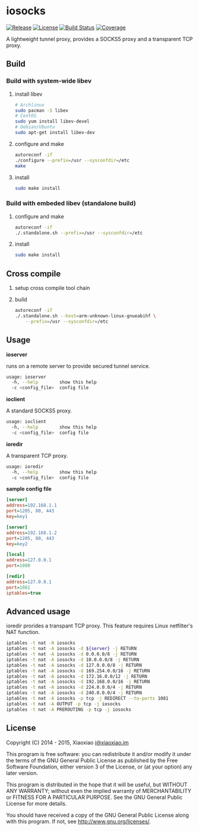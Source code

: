 # iosocks #

[![Release](https://img.shields.io/github/release/XiaoxiaoPu/iosocks.svg?style=flat)](https://github.com/XiaoxiaoPu/iosocks/releases/latest)
[![License](https://img.shields.io/badge/license-GPL%203-blue.svg?style=flat)](http://www.gnu.org/licenses/gpl.html)
[![Build Status](https://travis-ci.org/XiaoxiaoPu/iosocks.svg?branch=master)](https://travis-ci.org/XiaoxiaoPu/iosocks)
[![Coverage](https://jenkins.xiaoxiao.im/job/iosocks/ws/.coverage.svg)](https://jenkins.xiaoxiao.im/job/iosocks/ws/src/index.html)

A lightweight tunnel proxy, provides a SOCKS5 proxy and a transparent TCP proxy.

## Build ##

### Build with system-wide libev ###

1. install libev

	```bash
	# Archlinux
	sudo pacman -S libev
	# CentOS
	sudo yum install libev-devel
	# Debian/Ubuntu
	sudo apt-get install libev-dev
	```

2. configure and make

	```bash
	autoreconf -if
	./configure --prefix=/usr --sysconfdir=/etc
	make
	```

3. install

	```bash
	sudo make install
	```

### Build with embeded libev (standalone build) ###

1. configure and make

	```bash
	autoreconf -if
	./.standalone.sh --prefix=/usr --sysconfdir=/etc
	```

2. install

	```bash
	sudo make install
	```

## Cross compile ##

1. setup cross compile tool chain

2. build

	```bash
	autoreconf -if
	./.standalone.sh --host=arm-unknown-linux-gnueabihf \
	    --prefix=/usr --sysconfdir=/etc
	```

## Usage ##

**ioserver**

runs on a remote server to provide secured tunnel service.

```bash
usage: ioserver
  -h, --help        show this help
  -c <config_file>  config file
```

**ioclient**

A standard SOCKS5 proxy.

```bash
usage: ioclient
  -h, --help        show this help
  -c <config_file>  config file
```

**ioredir**

A transparent TCP proxy.

```bash
usage: ioredir
  -h, --help        show this help
  -c <config_file>  config file
```

**sample config file**

```ini
[server]
address=192.168.1.1
port=1205, 80, 443
key=key1

[server]
address=192.168.1.2
port=1205, 80, 443
key=key2

[local]
address=127.0.0.1
port=1080

[redir]
address=127.0.0.1
port=1081
iptables=true
```

## Advanced usage ##

ioredir prorides a transpant TCP proxy. This feature requires Linux netfilter's NAT function.

```bash
iptables -t nat -N iosocks
iptables -t nat -A iosocks -d ${server} -j RETURN
iptables -t nat -A iosocks -d 0.0.0.0/8 -j RETURN
iptables -t nat -A iosocks -d 10.0.0.0/8 -j RETURN
iptables -t nat -A iosocks -d 127.0.0.0/8 -j RETURN
iptables -t nat -A iosocks -d 169.254.0.0/16 -j RETURN
iptables -t nat -A iosocks -d 172.16.0.0/12 -j RETURN
iptables -t nat -A iosocks -d 192.168.0.0/16 -j RETURN
iptables -t nat -A iosocks -d 224.0.0.0/4 -j RETURN
iptables -t nat -A iosocks -d 240.0.0.0/4 -j RETURN
iptables -t nat -A iosocks -p tcp -j REDIRECT --to-ports 1081
iptables -t nat -A OUTPUT -p tcp -j iosocks
iptables -t nat -A PREROUTING -p tcp -j iosocks
```

## License ##

Copyright (C) 2014 - 2015, Xiaoxiao <i@xiaoxiao.im>

This program is free software: you can redistribute it and/or modify
it under the terms of the GNU General Public License as published by
the Free Software Foundation, either version 3 of the License, or
(at your option) any later version.

This program is distributed in the hope that it will be useful,
but WITHOUT ANY WARRANTY; without even the implied warranty of
MERCHANTABILITY or FITNESS FOR A PARTICULAR PURPOSE.  See the
GNU General Public License for more details.

You should have received a copy of the GNU General Public License
along with this program. If not, see <http://www.gnu.org/licenses/>.
